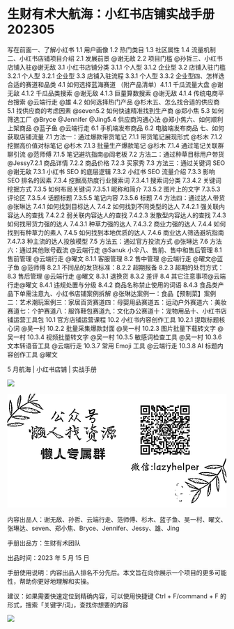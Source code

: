 # 生财有术大航海：小红书店铺实战手册 202305

写在前面一、了解小红书 1.1 用户画像 1.2 热门类目 1.3 社区属性 1.4 流量机制二、小红书店铺项目介绍 2.1 发展前景 @谢无敌 2.2 项目门槛 @孙哲三、小红书店铺入驻@谢无敌 3.1 小红书店铺分类 3.1.1 个人型 3.1.2 企业型 3.2 店铺入驻门槛 3.2.1 个人型 3.2.1 企业型 3.3 店铺入驻流程 3.3.1 个人型 3.3.2 企业型四、怎样选合适的赛道和品类 4.1 如何选择蓝海赛道 （附产品清单）4.1.1 千瓜流量大盘 @谢无敌 4.1.2 千瓜品类搜索 @谢无敌 4.1.3 巨量算数搜索 @谢无敌 4.1.4 传统电商平台搜索 @云端行走 @雄 4.2 如何选择热门产品 @杉木五、怎么找合适的供应商 5.1 找供应商的考虑因素 @seven5.2 如何快速精准找到生产商 @郑小焦 5.3 如何筛选工厂 @Bryce @Jennifer @Jing5.4 供应商沟通心法 @郑小焦六、如何顺利上架商品 @蓝子鱼 @云端行走 6.1 手机端发布商品 6.2 电脑端发布商品 七、如何获取店铺流量 7.1 方法一：通过爆款带货笔记 7.1.1 带货笔记展现形式 @杉木 7.1.2 挖掘高价值对标笔记 @杉木 7.1.3 批量生产爆款笔记 @杉木 7.1.4 通过笔记关联群聊引流 @范师傅 7.1.5 笔记避坑指南@阎老板 7.2 方法二：通过种草目标用户带货 @Jessy7.2.1 商品详情 7.2.2 商品价格 7.2.3 买家秀 7.3 方法三：通过关键词 SEO @谢无敌 7.3.1 小红书 SEO 的底层逻辑 7.3.2 小红书 SEO 流量介绍 7.3.3 影响 SEO 排名的因素 7.3.4 挖掘高热度行业搜索词 7.3.4.1 搜索词分类 7.3.4.2 关键词挖掘方式 7.3.5 如何布局关键词 7.3.5.1 昵称和简介 7.3.5.2 图片上的文字 7.3.5.3 评论区 7.3.5.4 话题标题 7.3.5.5 笔记内容 7.3.5.6 标题 7.4 方法四：通过达人带货 @张琳达 7.4.1 如何找到目标达人 7.4.2 如何找到不同类型的达人 7.4.2.1 强关联内容达人的查找 7.4.2.2 弱关联内容达人的查找 7.4.2.3 发散型内容达人的查找 7.4.3 如何找带货力强的达人 7.4.3.1 种草力强的达人 7.4.3.2 商业力强的达人 7.4.4 如何找到有种草力的素人 7.4.5 如何找到本地优质的达人 7.4.6 商业达人筛选避坑指南 7.4.7.3 种主流的达人投放模型 7.5 方法五：通过官方投流方式 @张琳达 7.6 方法六：通过其他账号截流 @云端行走 @Sanuk 小伞八、售前、售中和售后管理 8.1 售前管理 @云端行走 @曜文 8.1.1 客服管理 8.2 售中管理 @云端行走 @曜文@蓝子鱼 @范师傅 8.2.1 不同品的发货标准：8.2.2 超期报备 8.2.3 超期的处罚方式：8.3 售后管理 @云端行走 @曜文 8.3.1 退换货 8.3.2 差评 8.4 其它注意事项@云端行走@曜文 8.4.1 违规处置与分级 8.4.2 商品名称禁止使用的词语 8.4.3 食品类产品下单需注意九、小红书店铺案例拆解 @张琳达案例一：食品【预制菜】案例二：艺术潮玩案例三：家居百货赛道四：母婴用品赛道五：运动户外赛道六：美妆赛道七：个护赛道八：服饰鞋包赛道九：文化办公赛道十：宠物用品十、小红书店铺运营工具包 10.1 官方店铺运营课程 10.2 小红书内容创作工具 10.2.1 提取标题核心词 @吴一村 10.2.2 批量采集爆款封面 @吴一村 10.2.3 图片批量下载转文字 @吴一村 10.3.4 视频批量转文字 @吴一村 10.3.5 敏感词检查工具 @吴一村 10.3.6 文本转语音工具 @云端行走 10.3.7 常用 Emoji 工具 @云端行走 10.3.8 AI 标题内容创作工具 @曜文

5 月航海 | 小红书店铺 | 实战手册

![](img/f5f11c405b1ebfa42488ca1035ca05ad.png)

![](img/63bed242011514271e10d8beee809070.png)

内容出品人：谢无敌、孙哲、云端行走、范师傅、杉木、蓝子鱼、吴一村、曜文、张琳达、seven、郑小焦、Bryce、Jennifer、Jessy、雄、Jing

手册出品方：生财有术团队

出品时间：2023 年 5 月 15 日

手册使用说明：内容出品人排名不分先后。本文旨在向你展示一个项目的更多可能性，帮助你更好地理解和实操。

建议：如果需要快速定位到精确内容，可以使用快捷键 Ctrl + F/command + F 的形式，搜索「关键字/词」，查找你想要的内容

![](img/d01fe2fb9b132ffa6f43f0d23a6c5dd7.png)